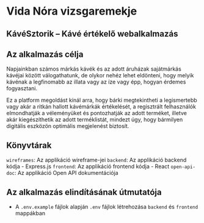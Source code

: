 # Vida Nóra vizsgaremekje
## KávéSztorik – Kávé értékelő webalkalmazás

## Az alkalmazás célja
Napjainkban számos márkás kávék és az adott áruházak sajátmárkás kávéjai között válogathatunk, de olykor nehéz lehet eldönteni, hogy melyik kávénak a legfinomabb az illata vagy az íze vagy épp, hogyan érdemes fogyasztani.

Ez a platform megoldást kínál arra, hogy bárki megtekintheti a legismertebb vagy akár a ritkán hallott kávémárkák értékelését, a regisztrált felhasználók elmondhatják a véleményüket és pontozhatják az adott terméket, illetve akár kiegészíthetik az adott terméklistát, mindezt úgy, hogy bármilyen digitális eszközön optimális megjelenést biztosít.

## Könyvtárak
`wireframes`: Az applikáció wireframe-jei
`backend`: Az applikáció backend kódja - Express.js
`frontend`: Az applikáció frontend kódja - React
`open-api-doc`: Az applikáció Open API dokumentációja

## Az alkalmazás elindításának útmutatója
- A `.env.example` fájlok alapján `.env` fájlok létrehozása `backend` és `frontend` mappákban